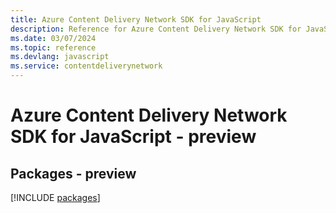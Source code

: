 ```yaml
---
title: Azure Content Delivery Network SDK for JavaScript
description: Reference for Azure Content Delivery Network SDK for JavaScript
ms.date: 03/07/2024
ms.topic: reference
ms.devlang: javascript
ms.service: contentdeliverynetwork
---
```

# Azure Content Delivery Network SDK for JavaScript - preview
## Packages - preview
[!INCLUDE [packages](content-delivery-network-index.md)]